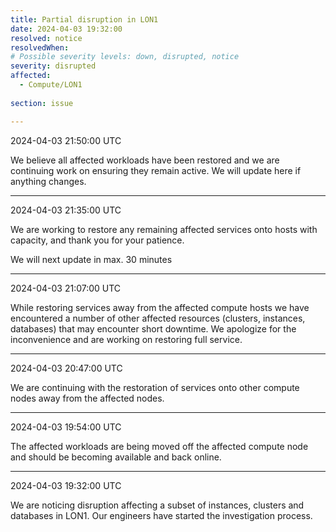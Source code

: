 ```yaml
---
title: Partial disruption in LON1
date: 2024-04-03 19:32:00
resolved: notice
resolvedWhen:
# Possible severity levels: down, disrupted, notice
severity: disrupted 
affected:
  - Compute/LON1
    
section: issue

---
```


2024-04-03 21:50:00 UTC

We believe all affected workloads have been restored and we are continuing work on ensuring they remain active. We will update here if anything changes.

---

2024-04-03 21:35:00 UTC

We are working to restore any remaining affected services onto hosts with capacity, and thank you for your patience.

We will next update in max. 30 minutes

---

2024-04-03 21:07:00 UTC

While restoring services away from the affected compute hosts we have encountered a number of other affected resources (clusters, instances, databases) that may encounter short downtime. We apologize for the inconvenience and are working on restoring full service.

---

2024-04-03 20:47:00 UTC

We are continuing with the restoration of services onto other compute nodes away from the affected nodes.

---


2024-04-03 19:54:00 UTC

The affected workloads are being moved off the affected compute node and should be becoming available and back online.

---

2024-04-03 19:32:00 UTC

We are noticing disruption affecting a subset of instances, clusters and databases in LON1. Our engineers have started the investigation process.

